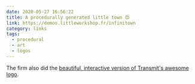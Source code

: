 ```yaml
---
date: 2020-05-27 16:56:22
title: A procedurally generated little town 😍
link: https://demos.littleworkshop.fr/infinitown
category: links
tags:
  - procedural
  - art
  - logos
---
```


The firm also did the [beautiful, interactive version of Transmit's awesome logo](https://www.littleworkshop.fr/projects/transmit/).